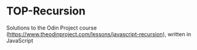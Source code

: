 # TOP-Recursion
Solutions to the Odin Project course (https://www.theodinproject.com/lessons/javascript-recursion), written in JavaScript
